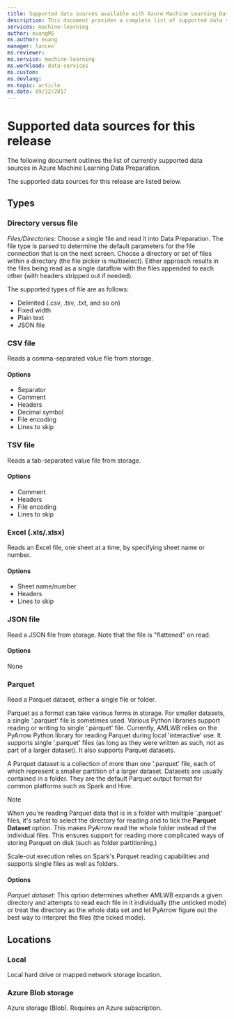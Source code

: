 ```yaml
---
title: Supported data sources available with Azure Machine Learning Data Preparation  | Microsoft Docs
description: This document provides a complete list of supported data sources available for Azure Machine Learning data preparation
services: machine-learning
author: euangMS
ms.author: euang
manager: lanceo
ms.reviewer: 
ms.service: machine-learning
ms.workload: data-services
ms.custom: 
ms.devlang: 
ms.topic: article
ms.date: 09/12/2017
---
```


# Supported data sources for this release 
The following document outlines the list of currently supported data sources in Azure Machine Learning Data Preparation.

The supported data sources for this release are listed below.

## Types 
### Directory versus file
*Files/Directories*: Choose a single file and read it into Data Preparation. The file type is parsed to determine the default parameters for the file connection that is on the next screen. Choose a directory or set of files within a directory (the file picker is multiselect). Either approach results in the files being read as a single dataflow with the files appended to each other (with headers stripped out if needed).

The supported types of file are as follows:
- Delimited (.csv, .tsv, .txt, and so on) 
- Fixed width
- Plain text
- JSON file

### CSV file
Reads a comma-separated value file from storage.

#### Options
- Separator
- Comment
- Headers
- Decimal symbol
- File encoding
- Lines to skip

### TSV file
Reads a tab-separated value file from storage.

#### Options
- Comment
- Headers
- File encoding
- Lines to skip

### Excel (.xls/.xlsx)
Reads an Excel file, one sheet at a time, by specifying sheet name or number.

#### Options
- Sheet name/number
- Headers
- Lines to skip

### JSON file
Read a JSON file from storage. Note that the file is "flattened" on read.

#### Options
None

### Parquet
Read a Parquet dataset, either a single file or folder.

Parquet as a format can take various forms in storage. For smaller datasets, a single '.parquet' file is sometimes used. Various Python libraries support reading or writing to single '.parquet' file. Currently, AMLWB relies on the PyArrow Python library for reading Parquet during local 'interactive' use. It supports single '.parquet' files (as long as they were written as such, not as part of a larger dataset). It also supports Parquet datasets. 

A Parquet dataset is a collection of more than one '.parquet' file, each of which represent a smaller partition of a larger dataset. Datasets are usually contained in a folder. They are the default Parquet output format for common platforms such as Spark and Hive.

>[!NOTE]
>When you're reading Parquet data that is in a folder with multiple '.parquet' files, it's safest to select the directory for reading and to tick the **Parquet Dataset** option. This makes PyArrow read the whole folder instead of the individual files. This ensures support for reading more complicated ways of storing Parquet on disk (such as folder partitioning.)

Scale-out execution relies on Spark's Parquet reading capabilities and supports single files as well as folders.

#### Options
*Parquet dataset*: This option determines whether AMLWB expands a given directory and attempts to read each file in it individually (the unticked mode) or treat the directory as the whole data set and let PyArrow figure out the best way to interpret the files (the ticked mode).


## Locations
### Local
Local hard drive or mapped network storage location.

### Azure Blob storage
Azure storage (Blob). Requires an Azure subscription.

